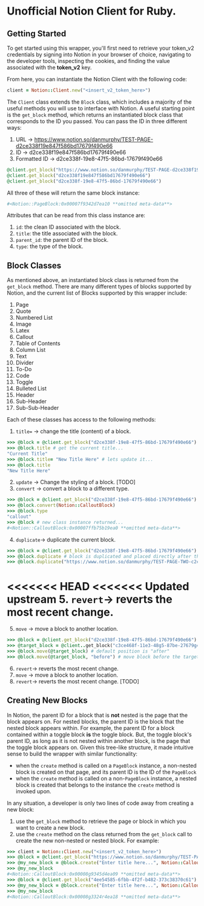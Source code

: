 # Unofficial Notion Client for Ruby.

## Getting Started
To get started using this wrapper, you'll first need to retrieve your token_v2 credentials by signing into Notion in your browser of choice, navigating to the developer tools, inspecting the cookies, and finding the value associated with the **token_v2** key.

From here, you can instantiate the Notion Client with the following code:
```ruby
client = Notion::Client.new("<insert_v2_token_here>")
```
The `Client` class extends the `Block` class, which includes a majority of the useful methods you will use to interface with Notion. A useful starting point is the `get_block` method, which returns an instantiated block class that corresponds to the ID you passed. You can pass the ID in three different ways:
1. URL → https://www.notion.so/danmurphy/TEST-PAGE-d2ce338f19e847f586bd17679f490e66
2. ID → d2ce338f19e847f586bd17679f490e66
3. Formatted ID → d2ce338f-19e8-47f5-86bd-17679f490e66
```ruby
@client.get_block("https://www.notion.so/danmurphy/TEST-PAGE-d2ce338f19e847f586bd17679f490e66")
@client.get_block("d2ce338f19e847f586bd17679f490e66")
@client.get_block("d2ce338f-19e8-47f5-86bd-17679f490e66")
```
All three of these will return the same block instance:
```ruby
#<Notion::PageBlock:0x00007f9342d7ea10 **omitted meta-data**>
```
Attributes that can be read from this class instance are:
1. `id`: the clean ID associated with the block.
2. `title`: the title associated with the block.
3. `parent_id`: the parent ID of the block.
4. `type`: the type of the block.

## Block Classes
As mentioned above, an instantiated block class is returned from the `get_block` method. There are many different types of blocks supported by Notion, and the current list of Blocks supported by this wrapper include:
1. Page
2. Quote
3. Numbered List
4. Image
5. Latex
6. Callout
7. Table of Contents
8. Column List
9. Text
10. Divider
11. To-Do
12. Code
13. Toggle
14. Bulleted List
15. Header
16. Sub-Header
17. Sub-Sub-Header

Each of these classes has access to the following methods:
1. `title=` → change the title (content) of a block.
```ruby
>>> @block = @client.get_block("d2ce338f-19e8-47f5-86bd-17679f490e66")
>>> @block.title # get the current title...
"Current Title"
>>> @block.title= "New Title Here" # lets update it...
>>> @block.title
"New Title Here"
```
2. `update` → Change the styling of a block.
[TODO]
3. `convert` → convert a block to a different type.
```ruby
>>> @block = @client.get_block("d2ce338f-19e8-47f5-86bd-17679f490e66")
>>> @block.convert(Notion::CalloutBlock)
>>> @block.type
"callout"
>>> @block # new class instance returned...
#<Notion::CalloutBlock:0x00007ffb75b19ea0 **omitted meta-data**>
```
4. `duplicate`→ duplicate the current block.
```ruby
>>> @block = @client.get_block("d2ce338f-19e8-47f5-86bd-17679f490e66")
>>> @block.duplicate # block is duplicated and placed directly after the current block
>>> @block.duplicate("https://www.notion.so/danmurphy/TEST-PAGE-TWO-c2cf338f19a857t586bd17679f490e66") # block is duplicated and placed after the specified block ID. If the block ID is a page, it is placed at the bottom of the page
```
<<<<<<< HEAD
<<<<<<< Updated upstream
5. `revert`→ reverts the most recent change.
=======
5. `move` → move a block to another location.
```ruby
>>> @block = @client.get_block("d2ce338f-19e8-47f5-86bd-17679f490e66")
>>> @target_block = @client..get_block("c3ce468f-11e3-48g5-87be-27679g491e66")
>>> @block.move(@target_block) # default position is "after"
>>> @block.move(@target_block, "before") # move block before the target
```
6. `revert`→ reverts the most recent change.
5. `move` → move a block to another location.
6. `revert`→ reverts the most recent change.
[TODO]
## Creating New Blocks
In Notion, the parent ID for a block that is **not** nested is the page that the block appears on. For nested blocks, the parent ID is the block that the nested block appears within. For example, the parent ID for a block contained within a toggle block **is** the toggle block. But, the toggle block's parent ID, as long as it is not nested within another block, is the page that the toggle block appears on. Given this tree-like structure, it made intuitive sense to build the wrapper with similar functionality:
- when the `create` method is called on a `PageBlock` instance, a non-nested block is created on that page, and its parent ID is the ID of the `PageBlock`
- when the `create` method is called on a non-`PageBlock` instance, a nested block is created that belongs to the instance the `create` method is invoked upon.

In any situation, a developer is only two lines of code away from creating a new block:
1. use the `get_block` method to retrieve the page or block in which you want to create a new block.
2. use the `create` method on the class returned from the `get_block` call to create the new non-nested or nested block. For example:
```ruby
>>> client = Notion::Client.new("<insert_v2_token_here>")
>>> @block = @client.get_block("https://www.notion.so/danmurphy/TEST-PAGE-d2ce338f19e847f586bd17679f490e66") # grab a page block...
>>> @my_new_block = @block.create("Enter title here...", Notion::CalloutBlock) # lets create a callout block...
>>> @my_new_block
#<Notion::CalloutBlock:0x00008g9345d4ea09 **omitted meta-data**>
>>> @block = @client.get_block("4ee54585-6fbb-4f2f-b482-373c38370c61") # grab a toggle block...
>>> @my_new_block = @block.create("Enter title here...", Notion::CalloutBlock) # lets create a nested callout block...
>>> @my_new_block
#<Notion::CalloutBlock:0x00008g3324r4ea18 **omitted meta-data**>
```